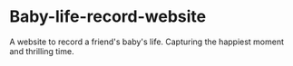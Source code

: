 # Baby-life-record-website
A website to record a friend's baby's life. Capturing the happiest moment and thrilling time.
